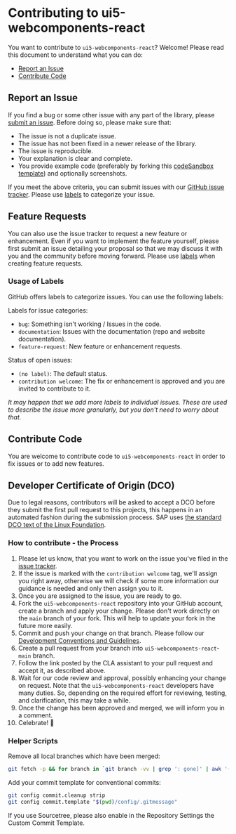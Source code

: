 # Contributing to ui5-webcomponents-react

You want to contribute to `ui5-webcomponents-react`? Welcome! Please read this document to understand what you can do:

- [Report an Issue](#report-an-issue)
- [Contribute Code](#contribute-code)

## Report an Issue

If you find a bug or some other issue with any part of the library, please [submit an issue](https://github.com/SAP/ui5-webcomponents-react/issues). Before doing so, please make sure that:

- The issue is not a duplicate issue.
- The issue has not been fixed in a newer release of the library.
- The issue is reproducible.
- Your explanation is clear and complete.
- You provide example code (preferably by forking this [codeSandbox template](https://codesandbox.io/s/ui5-web-components-for-react-vite-template-rcpmd4?file=/src/App.jsx)) and optionally screenshots.

If you meet the above criteria, you can submit issues with our [GitHub issue tracker](https://github.com/SAP/ui5-webcomponents-react/issues/new/choose). Please use [labels](#usage-of-labels) to categorize your issue.

## Feature Requests

You can also use the issue tracker to request a new feature or enhancement. Even if you want to implement the feature yourself, please first submit an issue detailing your proposal so that we may discuss it with you and the community before moving forward. Please use [labels](#usage-of-labels) when creating feature requests.

### Usage of Labels

GitHub offers labels to categorize issues. You can use the following labels:

Labels for issue categories:

- `bug`: Something isn't working / Issues in the code.
- `documentation`: Issues with the documentation (repo and website documentation).
- `feature-request`: New feature or enhancement requests.

Status of open issues:

- `(no label)`: The default status.
- `contribution welcome`: The fix or enhancement is approved and you are invited to contribute to it.

_It may happen that we add more labels to individual issues. These are used to describe the issue more granularly, but you don't need to worry about that._

## Contribute Code

You are welcome to contribute code to `ui5-webcomponents-react` in order to fix issues or to add new features.

## Developer Certificate of Origin (DCO)

Due to legal reasons, contributors will be asked to accept a DCO before they submit the first pull request to this projects, this happens in an automated fashion during the submission process.
SAP uses [the standard DCO text of the Linux Foundation](https://developercertificate.org/).

### How to contribute - the Process

1. Please let us know, that you want to work on the issue you've filed in the [issue tracker](https://github.com/SAP/ui5-webcomponents-react/issues).
2. If the issue is marked with the `contribution welcome` tag, we'll assign you right away, otherwise we will check if some more information our guidance is needed and only then assign you to it.
3. Once you are assigned to the issue, you are ready to go.
4. Fork the `ui5-webcomponents-react` repository into your GitHub account, create a branch and apply your change. Please don't work directly on the `main` branch of your fork. This will help to update your fork in the future more easily.
5. Commit and push your change on that branch.
   Please follow our [Development Conventions and Guidelines](/docs/Guidelines.md).
6. Create a pull request from your branch into `ui5-webcomponents-react`-`main` branch.
7. Follow the link posted by the CLA assistant to your pull request and accept it, as described above.
8. Wait for our code review and approval, possibly enhancing your change on request.
   Note that the `ui5-webcomponents-react` developers have many duties. So, depending on the required effort for reviewing, testing, and clarification, this may take a while.
9. Once the change has been approved and merged, we will inform you in a comment.
10. Celebrate! 🎉

### Helper Scripts

Remove all local branches which have been merged:

```bash
git fetch -p && for branch in `git branch -vv | grep ': gone]' | awk '{print $1}'`; do git branch -D $branch; done
```

Add your commit template for conventional commits:

```bash
git config commit.cleanup strip
git config commit.template "$(pwd)/config/.gitmessage"
```

If you use Sourcetree, please also enable in the Repository Settings the Custom Commit Template.
